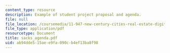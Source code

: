 ```yaml
---
content_type: resource
description: Example of student project proposal and agenda.
file: null
file_location: /coursemedia/11-947-new-century-cities-real-estate-digital-technology-and-design-fall-2004/ab94dde515aee9fa090cb4ef13ba8f98_sacks_agenda.pdf
file_type: application/pdf
resourcetype: Document
title: sacks_agenda.pdf
uid: ab94dde5-15ae-e9fa-090c-b4ef13ba8f98
---
```

